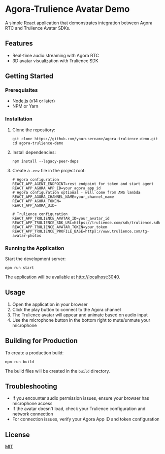 # Agora-Trulience Avatar Demo

A simple React application that demonstrates integration between Agora RTC and Trulience Avatar SDKs.

## Features

- Real-time audio streaming with Agora RTC
- 3D avatar visualization with Trulience SDK

## Getting Started

### Prerequisites

- Node.js (v14 or later)
- NPM or Yarn

### Installation

1. Clone the repository:

   ```
   git clone https://github.com/yourusername/agora-trulience-demo.git
   cd agora-trulience-demo
   ```

2. Install dependencies:

   ```
   npm install --legacy-peer-deps

   ```

3. Create a `.env` file in the project root:

   ```
   # Agora configuration
   REACT_APP_AGENT_ENDPOINT=rest endpoint for token and start agent
   REACT_APP_AGORA_APP_ID=your_agora_app_id
   # Agora configuration optional - will come from AWS lambda
   REACT_APP_AGORA_CHANNEL_NAME=your_channel_name
   REACT_APP_AGORA_TOKEN=
   REACT_APP_AGORA_UID=

   # Trulience configuration
   REACT_APP_TRULIENCE_AVATAR_ID=your_avatar_id
   REACT_APP_TRULIENCE_SDK_URL=https://trulience.com/sdk/trulience.sdk.js
   REACT_APP_TRULIENCE_AVATAR_TOKEN=your_token
   REACT_APP_TRULIENCE_PROFILE_BASE=https://www.trulience.com/tg-avatar-photos
   ```



### Running the Application

Start the development server:

```
npm run start
```

The application will be available at [http://localhost:3040](http://localhost:3040).

## Usage

1. Open the application in your browser
2. Click the play button to connect to the Agora channel
3. The Trulience avatar will appear and animate based on audio input
4. Use the microphone button in the bottom right to mute/unmute your microphone

## Building for Production

To create a production build:

```
npm run build
```

The build files will be created in the `build` directory.

## Troubleshooting

- If you encounter audio permission issues, ensure your browser has microphone access
- If the avatar doesn't load, check your Trulience configuration and network connection
- For connection issues, verify your Agora App ID and token configuration

## License

[MIT](LICENSE)
